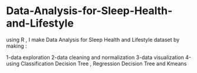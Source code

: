 # Data-Analysis-for-Sleep-Health-and-Lifestyle
using R , I make Data Analysis for Sleep Health and Lifestyle dataset by making :

1-data exploration 
2-data cleaning and normalization
3-data visualization 
4-using Classification Decision Tree , Regression Decision Tree and Kmeans
